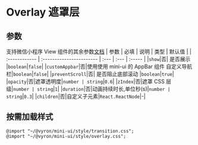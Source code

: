 # Overlay 遮罩层

## 参数

支持微信小程序 View 组件的其余参数[文档](https://developers.weixin.qq.com/miniprogram/dev/component/view.html)
| 参数 | 必填 | 说明 | 类型 | 默认值 |
| :------------ | :----------------------- | :--- | :--- | :----- |
|`show`|否| 是否展示 |`boolean`|`false`|
|`customAppbar`|否|使用使用 mini-ui 的 AppBar 组件 自定义导航栏|`boolean`|`false`|
|`preventScroll`|否| 是否阻止底部滚动 |`boolean`|`true`|
|`opacity`|否|遮罩透明度|`number | string`|`0.6`|
|`zIndex`|否|遮罩 CSS 层级|`number | string`|`1`|
|`duration`|否|动画持续时长,单位秒(s)|`number | string`|`0.3`|
|`children`|否|自定义子元素|`React.ReactNode`|-|

## 按需加载样式

```less
@import "~/@vyron/mini-ui/style/transition.css";
@import "~/@vyron/mini-ui/style/overlay.css";
```
